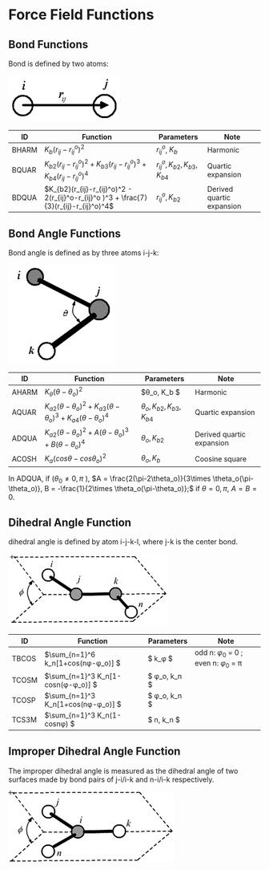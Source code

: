 # Force Field Functions

## Bond Functions
Bond is defined by two atoms:

![alt text](image-2.png)

|ID    |Function   | Parameters | Note
|------|-----------|------------|------
|BHARM |$K_b(r_{ij}-r_{ij}^o)^2$ |$r_{ij}^o$, $K_b$ |	Harmonic
|BQUAR |$K_{b2}(r_{ij}-r_{ij}^o)^2+K_{b3}(r_{ij}-r_{ij}^o)^3 + K_{b4}(r_{ij}-r_{ij}^o )^4$ |$r_{ij}^o, K_{b2},K_{b3},K_{b4}$| Quartic expansion
|BDQUA |$K_{b2}(r_{ij}-r_{ij}^o)^2 - 2(r_{ij}^o-r_{ij}^o )^3 + \frac{7}{3}(r_{ij}-r_{ij}^o)^4$ |$r_{ij}^o, K_{b2}$| Derived quartic expansion

## Bond Angle Functions
Bond angle is defined as by three atoms i-j-k:

![alt text](image-1.png)

|ID    |Function   | Parameters | Note
|------|-----------|------------|------
|AHARM	|$K_θ(θ-θ_o)^2$   |$θ_o, K_b $| Harmonic	
|AQUAR	|$K_{a2}(θ-θ_o )^2+K_{a3}(θ-θ_o )^3 + K_{a4}(θ-θ_o )^4$|$θ_o, K_{b2},K_{b3},K_{b4}$ | Quartic expansion        
|ADQUA	|$K_{a2}(θ-θ_o)^2+ A(θ-θ_o )^3 + B(θ-θ_o )^4$|$θ_o, K_{b2}$ |Derived quartic expansion
|ACOSH	|$K_a(cosθ-cosθ_o)^2$|$θ_o, K_b$|Coosine square	

In ADQUA,  if ($\theta_0\neq0,\pi$ ), 
$A = \frac{2(\pi-2\theta_o)}{3\times \theta_o(\pi-\theta_o)}, B = -\frac{1}{2\times \theta_o(\pi-\theta_o)};$ if $\theta=0, \pi$, $A = B = 0.$

## Dihedral Angle Function

dihedral angle is defined by atom i-j-k-l, where j-k is the center bond.

![alt text](image-3.png)

|ID    |Function   | Parameters | Note
|------|-----------|------------    |------
|TBCOS |$\sum_{n=1}^6 k_n[1+cos(nφ-φ_o)]  $|$ k_φ        $| odd n: $φ_0$ = 0 ; even n: $φ_0$ = π
|TCOSM |$\sum_{n=1}^3 K_n[1-cosn(φ-φ_o)]  $|$ φ_o, k_n   $| 
|TCOSP |$\sum_{n=1}^3 K_n[1+cos(nφ-φ_o)]  $|$ φ_o, k_n   $| 
|TCS3M |$\sum_{n=1}^3 K_n(1-cosnφ)  $|$ n, k_n           $|  


## Improper Dihedral Angle Function
The improper dihedral angle is measured as the dihedral 
angle of two surfaces made by bond pairs of j-i/i-k and 
n-i/i-k respectively.

![alt text](image-4.png)